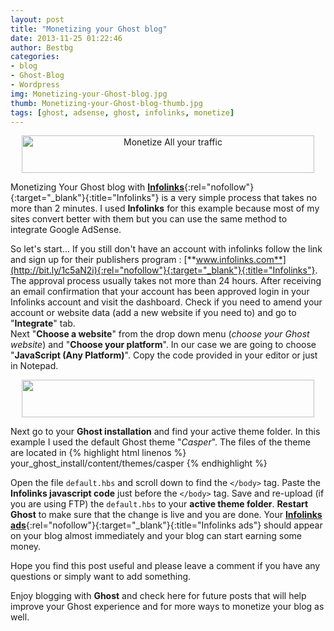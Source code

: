 ```yaml
---
layout: post
title: "Monetizing your Ghost blog"
date: 2013-11-25 01:22:46
author: Bestbg
categories:
- blog
- Ghost-Blog
- Wordpress
img: Monetizing-your-Ghost-blog.jpg
thumb: Monetizing-your-Ghost-blog-thumb.jpg
tags: [ghost, adsense, ghost, infolinks, monetize]
---
```

<center><a target="_blank" href="http://www.exoclick.com/?login=artv" rel="nofollow" title="Monetize All your traffic"><img src="http://www.exoclick.com/banners/468x60.gif" border="0" width="468" height="60" alt="Monetize All your traffic"></a></center>

Monetizing Your Ghost blog with [**Infolinks**](http://bit.ly/1c5aN2i){:rel="nofollow"}{:target="_blank"}{:title="Infolinks"} is a very simple process that takes no more than 2 minutes.
I used **Infolinks** for this example because most of my sites convert better with them but you can use the same method to integrate Google AdSense.

So let's start... If you still don't have an account with infolinks follow the link and sign up for their publishers program : [**www.infolinks.com**](http://bit.ly/1c5aN2i){:rel="nofollow"}{:target="_blank"}{:title="Infolinks"}.
The approval process usually takes not more than 24 hours. After receiving an email confirmation that your account has been approved login in your Infolinks account and visit the dashboard. Check if you need to amend your account or website data (add a new website if you need to) and go to "**Integrate**" tab.<br /> <!--more-->
Next "**Choose a website**" from the drop down menu (*choose your Ghost website*) and "**Choose your platform**". In our case we are going to choose "**JavaScript
(Any Platform)**".
Copy the code provided in your editor or just in Notepad.

<center><script type="text/javascript">
ad_idzone = "1089632";
ad_width = "468";
ad_height = "60";
</script>
<script type="text/javascript" src="https://ads.exoclick.com/ads.js"></script>
<noscript><a href="http://main.exoclick.com/img-click.php?idzone=1089632" target="_blank"><img src="https://syndication.exoclick.com/ads-iframe-display.php?idzone=1089632&output=img&type=468x60" width="468" height="60"></a></noscript></center>

Next go to your **Ghost installation** and find your active theme folder. In this example I used the default
Ghost theme "*Casper*". The files of the theme are located in
{% highlight html linenos %}
your_ghost_install/content/themes/casper
{% endhighlight %}

Open the file `default.hbs` and scroll down to find the `</body>` tag.
Paste the **Infolinks javascript code** just before the `</body>` tag.
Save and re-upload (if you are using FTP) the `default.hbs` to your **active theme folder**.
**Restart Ghost** to make sure that the change is live and you are done. Your [**Infolinks ads**](http://bit.ly/1c5aN2i){:rel="nofollow"}{:target="_blank"}{:title="Infolinks ads"} should appear on your blog almost immediately and your blog can start earning some money.

Hope you find this post useful and please leave a comment if you have any questions or simply want to add something.

Enjoy blogging with **Ghost** and check here for future posts that will help improve your Ghost experience and for more ways to monetize your blog as well.